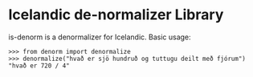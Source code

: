 Icelandic de-normalizer Library
===============================

is-denorm is a denormalizer for Icelandic.
Basic usage:
    
    >>> from denorm import denormalize
    >>> denormalize("hvað er sjö hundruð og tuttugu deilt með fjórum")
    "hvað er 720 / 4"
